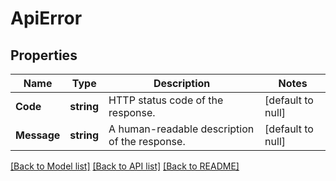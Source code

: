 # ApiError

## Properties
Name | Type | Description | Notes
------------ | ------------- | ------------- | -------------
**Code** | **string** | HTTP status code of the response. | [default to null]
**Message** | **string** | A human-readable description of the response. | [default to null]

[[Back to Model list]](../README.md#documentation-for-models) [[Back to API list]](../README.md#documentation-for-api-endpoints) [[Back to README]](../README.md)

